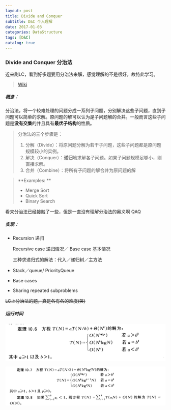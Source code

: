 ```yaml
---
layout: post
title: Divide and Conquer
subtitle: D&C 个人理解
date: 2017-01-03
categories: DataStructure
tags: [D&C]
catalog: true
---
```


### Divide and Conquer 分治法

近来刷LC，看到好多题要用分治法来解，感觉理解的不是很好，故特此学习。

> [Wiki](https://en.wikipedia.org/wiki/Divide_and_conquer_algorithm)

##### 概念：

分治法，将一个较难处理的问题分成一系列子问题，分别解决这些子问题，直到子问题可以简单的求解。原问题的解可以认为是子问题解的合并。一般而言这些子问题是**没有交集**的并且具有**最优子结构**的性质。

> 分治法的三个步骤是：
>
> 1. 分解（Divide）：将原问题分解为若干子问题，这些子问题都是原问题规模较小的实例。
> 2. 解决（Conquer）：**递归**地求解各子问题。如果子问题规模足够小，则直接求解。
> 3. 合并（Combine）：将所有子问题的解合并为原问题的解

> **Examples: **
>
> - Merge Sort
> - Quick Sort
> - Binary Search

看来分治法已经接触了一些，但是一直没有理解分治法的奥义啊 QAQ

##### 实现：

* Recursion 递归

  Recursive case 递归情况／ Base case 基本情况

  三种求递归式的解法：代入／递归树／主方法

* Stack／queue/ PriorityQueue

* Base cases

* Sharing repeated subproblems

~~LC上分治法的题，真是各有各的难度(笑)~~

##### 运行时间

![](/plot/plot1.png)

![](/plot/plot2.png)